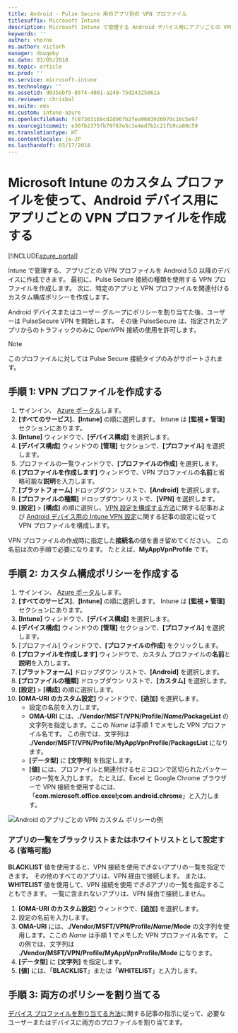 ```yaml
---
title: Android - Pulse Secure 用のアプリ別の VPN プロファイル
titlesuffix: Microsoft Intune
description: Microsoft Intune で管理する Android デバイス用にアプリごとの VPN プロファイルを作成する方法について説明します。
keywords: ''
author: vhorne
ms.author: victorh
manager: dougeby
ms.date: 03/05/2018
ms.topic: article
ms.prod: ''
ms.service: microsoft-intune
ms.technology: ''
ms.assetid: d035ebf5-85f4-4001-a249-75d24325061a
ms.reviewer: chrisbal
ms.suite: ems
ms.custom: intune-azure
ms.openlocfilehash: fc87363169cd2d967b2fea9683926970c18c5e97
ms.sourcegitcommit: e30fb2375fb79f67e5c1e4ed7b2c21fb9ca80c59
ms.translationtype: HT
ms.contentlocale: ja-JP
ms.lasthandoff: 03/17/2018
---
```

# <a name="use-a-microsoft-intune-custom-profile-to-create-a-per-app-vpn-profile-for-android-devices"></a>Microsoft Intune のカスタム プロファイルを使って、Android デバイス用にアプリごとの VPN プロファイルを作成する

[!INCLUDE[azure_portal](./includes/azure_portal.md)]

Intune で管理する、アプリごとの VPN プロファイルを Android 5.0 以降のデバイスに作成できます。 最初に、Pulse Secure 接続の種類を使用する VPN プロファイルを作成します。 次に、特定のアプリと VPN プロファイルを関連付けるカスタム構成ポリシーを作成します。

Android デバイスまたはユーザー グループにポリシーを割り当てた後、ユーザーは PulseSecure VPN を開始します。 その後 PulseSecure は、指定されたアプリからのトラフィックのみに OpenVPN 接続の使用を許可します。

> [!NOTE]
>
> このプロファイルに対しては Pulse Secure 接続タイプのみがサポートされます。


## <a name="step-1-create-a-vpn-profile"></a>手順 1: VPN プロファイルを作成する


1. サインイン、 [Azure ポータル](https://portal.azure.com)します。
2. **[すべてのサービス]**、**[Intune]** の順に選択します。 Intune は **[監視 + 管理]** セクションにあります。
3. **[Intune]** ウィンドウで、**[デバイス構成]** を選択します。
2. **[デバイス構成]** ウィンドウの **[管理]** セクションで、**[プロファイル]** を選択します。
2. プロファイルの一覧ウィンドウで、**[プロファイルの作成]** を選択します。
3. **[プロファイルを作成します]** ウィンドウで、VPN プロファイルの**名前**と省略可能な**説明**を入力します。
4. **[プラットフォーム]** ドロップダウン リストで、**[Android]** を選択します。
5. **[プロファイルの種類]** ドロップダウン リストで、**[VPN]** を選択します。
3. **[設定]** > **[構成]** の順に選択し、[VPN 設定を構成する方法](vpn-settings-configure.md)に関する記事および [Android デバイス用の Intune VPN 設定](vpn-settings-android.md)に関する記事の設定に従って VPN プロファイルを構成します。

VPN プロファイルの作成時に指定した**接続名**の値を書き留めてください。 この名前は次の手順で必要になります。 たとえば、**MyAppVpnProfile** です。

## <a name="step-2-create-a-custom-configuration-policy"></a>手順 2: カスタム構成ポリシーを作成する

1. サインイン、 [Azure ポータル](https://portal.azure.com)します。
2. **[すべてのサービス]**、**[Intune]** の順に選択します。 Intune は **[監視 + 管理]** セクションにあります。
3. **[Intune]** ウィンドウで、**[デバイス構成]** を選択します。
2. **[デバイス構成]** ウィンドウの **[管理]** セクションで、**[プロファイル]** を選択します。
3. [プロファイル] ウィンドウで、**[プロファイルの作成]** をクリックします。
4. **[プロファイルを作成します]** ウィンドウで、カスタム プロファイルの**名前**と**説明**を入力します。
5. **[プラットフォーム]** ドロップダウン リストで、**[Android]** を選択します。
6. **[プロファイルの種類]** ドロップダウン リストで、**[カスタム]** を選択します。
7. **[設定]** > **[構成]** の順に選択します。
3. **[OMA-URI のカスタム設定]** ウィンドウで、**[追加]** を選択します。
    - 設定の名前を入力します。
    - **OMA-URI** には、**./Vendor/MSFT/VPN/Profile/*Name*/PackageList** の文字列を指定します。ここの *Name* は手順 1 でメモした VPN プロファイル名です。 この例では、文字列は **./Vendor/MSFT/VPN/Profile/MyAppVpnProfile/PackageList** になります。
    - **[データ型]** に **[文字列]** を指定します。
    - **[値]** には、プロファイルと関連付けるセミコロンで区切られたパッケージの一覧を入力します。 たとえば、Excel と Google Chrome ブラウザーで VPN 接続を使用するには、「**com.microsoft.office.excel;com.android.chrome**」と入力します。

![Android のアプリごとの VPN カスタム ポリシーの例](./media/android_per_app_vpn_oma_uri.png)

### <a name="set-your-app-list-to-blacklist-or-whitelist-optional"></a>アプリの一覧をブラックリストまたはホワイトリストとして設定する (省略可能)
  **BLACKLIST** 値を使用すると、VPN 接続を使用*できない*アプリの一覧を指定できます。 その他のすべてのアプリは、VPN 経由で接続します。
または、**WHITELIST** 値を使用して、VPN 接続を使用*できる*アプリの一覧を指定することもできます。 一覧に含まれないアプリは、VPN 経由で接続しません。
  1.    **[OMA-URI のカスタム設定]** ウィンドウで、**[追加]** を選択します。
  2.    設定の名前を入力します。
  3.    **OMA-URI** には、**./Vendor/MSFT/VPN/Profile/*Name*/Mode** の文字列を使用します。ここの *Name* は手順 1 でメモした VPN プロファイル名です。 この例では、文字列は **./Vendor/MSFT/VPN/Profile/MyAppVpnProfile/Mode** になります。
  4.    **[データ型]** に **[文字列]** を指定します。
  5.    **[値]** には、「**BLACKLIST**」または「**WHITELIST**」と入力します。



## <a name="step-3-assign-both-policies"></a>手順 3: 両方のポリシーを割り当てる

[デバイス プロファイルを割り当てる方法](device-profile-assign.md)に関する記事の指示に従って、必要なユーザーまたはデバイスに両方のプロファイルを割り当てます。
